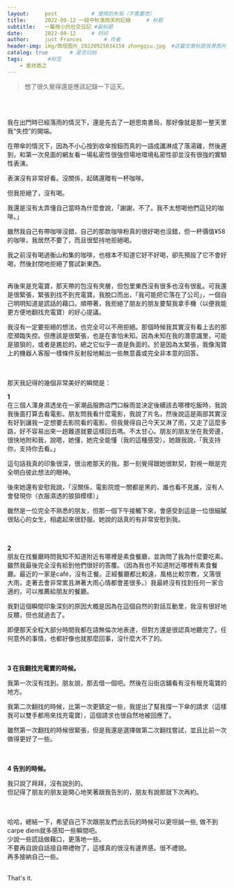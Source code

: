 ```yaml
---
layout:     post           # 使用的布局（不需要改）
title:      2022-09-12 一段中秋落雨天的記錄     # 标题 
subtitle:   一篇微小的社交日記 #副标题
date:       2022-09-12     # 时间
author:     just Frances       # 作者
header-img: img/微信图片_20220925034154 zhongqiu.jpg  #这篇文章标题背景图片
catalog: true       # 是否归档
tags:        #标签
    - 愛拯救之
---
```


>想了很久覺得還是應該記錄一下這天。    
<br/>
<br/>

我在出門時已經落雨的情況下，還是先去了一趟思南書局，那好像就是那一整天里我“失控”的開端。
<br/>

在帶傘的情況下，因為不小心按到收傘按鈕而真的一語成讖淋成了落湯雞，然後遲到，和第一次見面的網友看一場私密性很強但場地環境私密性卻並沒有很強的實驗性表演。
<br/>

表演沒有非常好看。沒關係，起碼還贈有一杯咖啡。
<br/>

但我拒絕了，沒有喝。
<br/>

我還是沒有太弄懂自己當時為什麼會說，「謝謝，不了。我不太想喝他們這兒的咖啡。」
<br/>

雖然我自己有帶咖啡沒錯，自己的那款咖啡粉真的很好喝也沒錯，但一杯價值¥58的咖啡，我居然不要了，而且很堅持地拒絕喝。
<br/>

我之前沒有喝過衡山和集的咖啡，也根本不知道它好不好喝，卻先預設了它不會好喝，然後封閉地拒絕了嘗試新東西。
<br/>
<br/>

再後來是充電寶，那天帶的包沒有夾層，但包里東西沒有很多也沒有很亂。可我還是很緊張，緊張到找不到充電寶。我脫口而出，「我可能把它落在了公司」，一個自己明明知道是謊話的藉口。順帶著，我拒絕了朋友的朋友要幫我拿手機（以便我能更方便地翻找充電寶）的好心提議。
<br/>

我沒有一定要拒絕的想法，也完全可以不用拒絕。那個時候我其實沒有看上去的那麼瀕臨失控。但應該是很緊張，也是在害怕未知。因為未知在我的潛意識里，可能是狼狽的，或者是尷尬的。總之它似乎一直是負面的。於是因為太緊張，我像淘寶上的機器人客服一樣條件反射般地輸出一些無意義或完全非本意的回答。    
<br/>
<br/>


那天我記得的幾個非常美好的瞬間是：

**1**  
在三個人渾身濕透坐在一家潮品服飾店門口躲雨並決定後續該去哪裡吃飯時，我說我後面打算去看電影。朋友問我看什麼電影，我說了片名，然後說這是兩部其實沒有好到讓我一定想要去影院看的電影。但我覺得自己今天又淋了雨，又走了這麼多路，好不容易出來一趟難道就要這樣回去嗎。不太甘心。朋友的朋友坐在我旁邊，很快地附和我，說嗯，她懂，她完全能懂（我的這種感受）。她跟我說，「我支持你，支持你去看。」

這句話我真的印象很深，很治癒那天的我。那一刻覺得跟她很默契，對視一眼是完全明白彼此想法的眼神。

後來她還有安慰我說，「沒關係，電影院燈一關都是黑的，誰也看不見誰，沒有人會發現你（衣服濕透的狼狽模樣）」

雖然是一位完全不熟悉的朋友，但那一個下午接觸下來，會感受到這是一位很細膩很貼心的女生，相處起來很舒服。她說的話真的有非常安慰到我。
<br/>
<br/>
<br/>

**2**  
朋友在找餐廳時問我知不知道附近有哪裡是素食餐廳，並詢問了我為什麼要吃素。雖然我最後完全沒有給到他們很好的答覆。（因為我也不知道附近哪裡有素食餐廳。最近的一家是café，沒有正餐。正經餐廳都比較遠，風格比較宗教，又落很大雨，走著去會非常累且淋著大雨心情都會差很多。）我最終沒有找到任何一家合適的，可以推薦給朋友的餐廳。

我對這個瞬間印象深刻的原因大概是因為在這個自然的對話互動里，我沒有很好地反饋，但也就過去了。

即便那天全程大部分時間我都在語無倫次地表達，但對方還是很認真地聽完了。任何意外的事情，也都好像也就那麼回事，沒什麼大不了的。
<br/>
<br/>
<br/>

**3 在我翻找充電寶的時候。**  

我第一次沒有找到。朋友說，那去借一個吧。然後在沿街店鋪看有沒有租充電寶的地方。  

我第二次翻找的時候，比第一次更鎮定一些，我提出了幫我撐一下傘的請求（這樣我可以雙手都用來找充電寶），這個請求也很自然地被回應了。  

雖然第一次翻找的時候很緊張，但是我還是選擇做第二次翻找嘗試，並且比前一次做得更好了一些。   
<br/>
<br/>

**4 告別的時候。**  

我只說了拜拜，沒有說別的。  
但記得了朋友的朋友是開心地笑著跟我告別的，朋友有說那就下次再約。  
<br/>
<br/>

哈哈，總結一下，希望自己下次跟朋友們出去玩的時候可以更坦誠一些, 做不到carpe diem就多感知一些瞬間吧。  
少說一些謊話做藉口，更落地一些。  
不要再自說自話擅自帶禮物了，這樣真的很沒有邊界感。很不禮貌。  
再多接納自己一些。
<br/>
<br/>

That's it.
